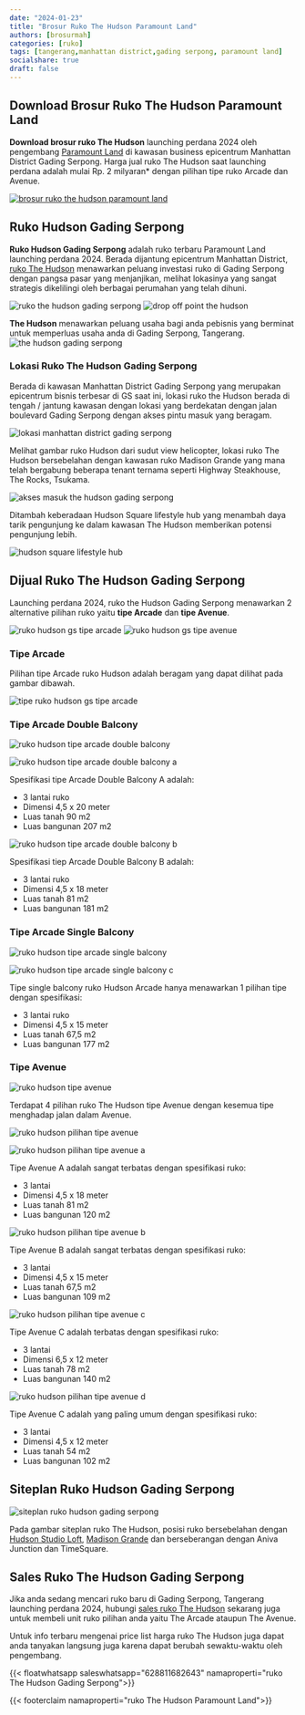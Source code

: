 ```yaml
---
date: "2024-01-23"
title: "Brosur Ruko The Hudson Paramount Land"
authors: [brosurmah]
categories: [ruko]
tags: [tangerang,manhattan district,gading serpong, paramount land]
socialshare: true
draft: false
---
```


## Download Brosur Ruko The Hudson Paramount Land
**Download brosur ruko The Hudson** launching perdana 2024 oleh pengembang [Paramount Land](https://paramount-land.com/#?) di kawasan business epicentrum Manhattan District Gading Serpong. Harga jual ruko The Hudson saat launching perdana adalah mulai Rp. 2 milyaran* dengan pilihan tipe ruko Arcade dan Avenue.

[![brosur ruko the hudson paramount land](brosur-ruko-hudson-paramount-land.webp)](https://drive.google.com/drive/folders/1eATqa9RNqv0RjTZJnxoBjrVhxbpcWV-7?usp=drive_link#?)

## Ruko Hudson Gading Serpong
**Ruko Hudson Gading Serpong** adalah ruko terbaru Paramount Land launching perdana 2024. Berada dijantung epicentrum Manhattan District, [ruko The Hudson](https://investproperti.com/vanya-avenue-ruko-baru-vanya-park-bsd-city/) menawarkan peluang investasi ruko di Gading Serpong dengan pangsa pasar yang menjanjikan, melihat lokasinya yang sangat strategis dikelilingi oleh berbagai perumahan yang telah dihuni.

![ruko the hudson gading serpong](ruko-the-hudson-gading-serpong.webp)
![drop off point the hudson](drop-off-point-the-hudson.webp)

**The Hudson** menawarkan peluang usaha bagi anda pebisnis yang berminat untuk memperluas usaha anda di Gading Serpong, Tangerang.
![the hudson gading serpong](the-hudson.webp)

### Lokasi Ruko The Hudson Gading Serpong
Berada di kawasan Manhattan District Gading Serpong yang merupakan epicentrum bisnis terbesar di GS saat ini, lokasi ruko the Hudson berada di tengah / jantung kawasan dengan lokasi yang berdekatan dengan jalan boulevard Gading Serpong dengan akses pintu masuk yang beragam.

![lokasi manhattan district gading serpong](lokasi-manhattan-district-gading-serpong.webp)

Melihat gambar ruko Hudson dari sudut view helicopter, lokasi ruko The Hudson bersebelahan dengan kawasan ruko Madison Grande yang mana telah bergabung beberapa tenant ternama seperti Highway Steakhouse, The Rocks, Tsukama.

![akses masuk the hudson gading serpong](akses-the-hudson-gading-serpong.webp)

Ditambah keberadaan Hudson Square lifestyle hub yang menambah daya tarik pengunjung ke dalam kawasan The Hudson memberikan potensi pengunjung lebih.

![hudson square lifestyle hub](hudson-square-lifestyle-hub.webp)

## Dijual Ruko The Hudson Gading Serpong
Launching perdana 2024, ruko the Hudson Gading Serpong menawarkan 2 alternative pilihan ruko yaitu **tipe Arcade** dan **tipe Avenue**.

![ruko hudson gs tipe arcade](ruko-hudson-gading-serpong-tipe-arcade.webp)
![ruko hudson gs tipe avenue](ruko-hudson-gading-serpong-tipe-avenue.webp)

### Tipe Arcade
Pilihan tipe Arcade ruko Hudson adalah beragam yang dapat dilihat pada gambar dibawah.

![tipe ruko hudson gs tipe arcade](ruko-hudson-gading-serpong-pilihan-tipe-arcade.webp)

### Tipe Arcade Double Balcony
![ruko hudson tipe arcade double balcony](ruko-hudson-gading-serpong-tipe-arcade-double-balcony.webp)

![ruko hudson tipe arcade double balcony a](ruko-hudson-gading-serpong-tipe-arcade-double-balcony-tipe-a.webp)

Spesifikasi tipe Arcade Double Balcony A adalah:
- 3 lantai ruko
- Dimensi 4,5 x 20 meter
- Luas tanah 90 m2
- Luas bangunan 207 m2

![ruko hudson tipe arcade double balcony b](ruko-hudson-gading-serpong-tipe-arcade-double-balcony-tipe-b.webp)

Spesifikasi tiep Arcade Double Balcony B adalah:
- 3 lantai ruko
- Dimensi 4,5 x 18 meter
- Luas tanah 81 m2
- Luas bangunan 181 m2

### Tipe Arcade Single Balcony
![ruko hudson tipe arcade single balcony](ruko-hudson-gading-serpong-tipe-arcade-single-balcony.webp)

![ruko hudson tipe arcade single balcony c](ruko-hudson-gading-serpong-tipe-arcade-double-balcony-tipe-c.webp)

Tipe single balcony ruko Hudson Arcade hanya menawarkan 1 pilihan tipe dengan spesifikasi:
- 3 lantai ruko
- Dimensi 4,5 x 15 meter
- Luas tanah 67,5 m2
- Luas bangunan 177 m2

### Tipe Avenue
![ruko hudson tipe avenue](ruko-hudson-gading-serpong-desain-tipe-avenue.webp)

Terdapat 4 pilihan ruko The Hudson tipe Avenue dengan kesemua tipe menghadap jalan dalam Avenue.

![ruko hudson pilihan tipe avenue](ruko-hudson-gading-serpong-pilihan-tipe-avenue.webp)

![ruko hudson pilihan tipe avenue a](ruko-hudson-gading-serpong-desain-tipe-avenue-type-a.webp)

Tipe Avenue A adalah sangat terbatas dengan spesifikasi ruko:
- 3 lantai
- Dimensi 4,5 x 18 meter
- Luas tanah 81 m2
- Luas bangunan 120 m2

![ruko hudson pilihan tipe avenue b](ruko-hudson-gading-serpong-desain-tipe-avenue-type-b.webp)

Tipe Avenue B adalah sangat terbatas dengan spesifikasi ruko:
- 3 lantai
- Dimensi 4,5 x 15 meter
- Luas tanah 67,5 m2
- Luas bangunan 109 m2

![ruko hudson pilihan tipe avenue c](ruko-hudson-gading-serpong-desain-tipe-avenue-type-c.webp)

Tipe Avenue C adalah terbatas dengan spesifikasi ruko:
- 3 lantai
- Dimensi 6,5 x 12 meter
- Luas tanah 78 m2
- Luas bangunan 140 m2

![ruko hudson pilihan tipe avenue d](ruko-hudson-gading-serpong-desain-tipe-avenue-type-d.webp)

Tipe Avenue C adalah yang paling umum dengan spesifikasi ruko:
- 3 lantai
- Dimensi 4,5 x 12 meter
- Luas tanah 54 m2
- Luas bangunan 102 m2

## Siteplan Ruko Hudson Gading Serpong
![siteplan ruko hudson gading serpong](siteplan-ruko-hudson-gading-serpong.webp)

Pada gambar siteplan ruko The Hudson, posisi ruko bersebelahan dengan [Hudson Studio Loft](https://gadingserponghome.com/baru/hudson-studio-loft-gading-serpong/#?), [Madison Grande](https://investproperti.com/ruko-madison-grande-paramount-land-gading-serpong-dijual/#?) dan berseberangan dengan Aniva Junction dan TimeSquare.

## Sales Ruko The Hudson Gading Serpong
Jika anda sedang mencari ruko baru di Gading Serpong, Tangerang launching perdana 2024, hubungi [sales ruko The Hudson](https://investproperti.com/the-hudson-manhattan-district-gading-serpong//#?) sekarang juga untuk membeli unit ruko pilihan anda yaitu The Arcade ataupun The Avenue.

Untuk info terbaru mengenai price list harga ruko The Hudson juga dapat anda tanyakan langsung juga karena dapat berubah sewaktu-waktu oleh pengembang.

{{< floatwhatsapp saleswhatsapp="628811682643" namaproperti="ruko The Hudson Gading Serpong">}}

{{< footerclaim namaproperti="ruko The Hudson Paramount Land">}}